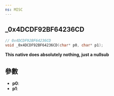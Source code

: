 ```yaml
---
ns: MISC
---
```

## _0x4DCDF92BF64236CD

```c
// 0x4DCDF92BF64236CD
void _0x4DCDF92BF64236CD(char* p0, char* p1);
```

**This native does absolutely nothing, just a nullsub**

## 參數
* **p0**: 
* **p1**: 

